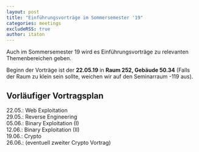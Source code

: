 ```yaml
---
layout: post
title: "Einführungsvorträge im Sommersemester '19"
categories: meetings
excludeRSS: true
author: itaton
---
```


Auch im Sommersemester 19 wird es Einführungsvorträge zu relevanten Themenbereichen geben.

Beginn der Vorträge ist der **22.05.19** in **Raum 252, Gebäude 50.34** (Falls der Raum zu klein sein sollte, weichen wir auf den Seminarraum -119 aus).

## Vorläufiger Vortragsplan
22.05.: Web Exploitation  
29.05.: Reverse Engineering  
05.06.: Binary Exploitation (I)  
12.06.: Binary Exploitation (II)  
19.06.: Crypto  
26.06.: (eventuell zweiter Crypto Vortrag)  
